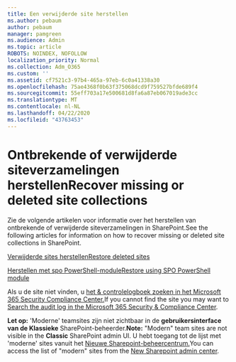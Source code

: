 ```yaml
---
title: Een verwijderde site herstellen
ms.author: pebaum
author: pebaum
manager: pamgreen
ms.audience: Admin
ms.topic: article
ROBOTS: NOINDEX, NOFOLLOW
localization_priority: Normal
ms.collection: Adm_O365
ms.custom: ''
ms.assetid: cf7521c3-97b4-465a-97eb-6c0a41338a30
ms.openlocfilehash: 75ae4368f0b63f375068dcd9f759527bfde689f4
ms.sourcegitcommit: 55eff703a17e500681d8fa6a87eb067019ade3cc
ms.translationtype: MT
ms.contentlocale: nl-NL
ms.lasthandoff: 04/22/2020
ms.locfileid: "43763453"
---
```

# <a name="recover-missing-or-deleted-site-collections"></a><span data-ttu-id="dd386-102">Ontbrekende of verwijderde siteverzamelingen herstellen</span><span class="sxs-lookup"><span data-stu-id="dd386-102">Recover missing or deleted site collections</span></span>

<span data-ttu-id="dd386-103">Zie de volgende artikelen voor informatie over het herstellen van ontbrekende of verwijderde siteverzamelingen in SharePoint.</span><span class="sxs-lookup"><span data-stu-id="dd386-103">See the following articles for information on how to recover missing or deleted site collections in SharePoint.</span></span>

[<span data-ttu-id="dd386-104">Verwijderde sites herstellen</span><span class="sxs-lookup"><span data-stu-id="dd386-104">Restore deleted sites</span></span>](https://docs.microsoft.com/sharepoint/restore-deleted-site-collection)

[<span data-ttu-id="dd386-105">Herstellen met spo PowerShell-module</span><span class="sxs-lookup"><span data-stu-id="dd386-105">Restore using SPO PowerShell module</span></span>](https://support.office.com/article/Introduction-to-the-SharePoint-Online-Management-Shell-C16941C3-19B4-4710-8056-34C034493429)

<span data-ttu-id="dd386-106">Als u de site niet vinden, u [het &amp; controlelogboek zoeken in het Microsoft 365 Security Compliance Center.](https://docs.microsoft.com/office365/securitycompliance/search-the-audit-log-in-security-and-compliance)</span><span class="sxs-lookup"><span data-stu-id="dd386-106">If you cannot find the site you may want to [Search the audit log in the Microsoft 365 Security &amp; Compliance Center](https://docs.microsoft.com/office365/securitycompliance/search-the-audit-log-in-security-and-compliance).</span></span>

<span data-ttu-id="dd386-107">**Let op:** 'Moderne' teamsites zijn niet zichtbaar in de **gebruikersinterface van de Klassieke** SharePoint-beheerder.</span><span class="sxs-lookup"><span data-stu-id="dd386-107">**Note:** "Modern" team sites are not visible in the **Classic** SharePoint admin UI.</span></span> <span data-ttu-id="dd386-108">U hebt toegang tot de lijst met 'moderne' sites vanuit het [Nieuwe Sharepoint-beheercentrum.](https://docs.microsoft.com/sharepoint/get-started-new-admin-center)</span><span class="sxs-lookup"><span data-stu-id="dd386-108">You can access the list of "modern" sites from the [New Sharepoint admin center](https://docs.microsoft.com/sharepoint/get-started-new-admin-center).</span></span>


